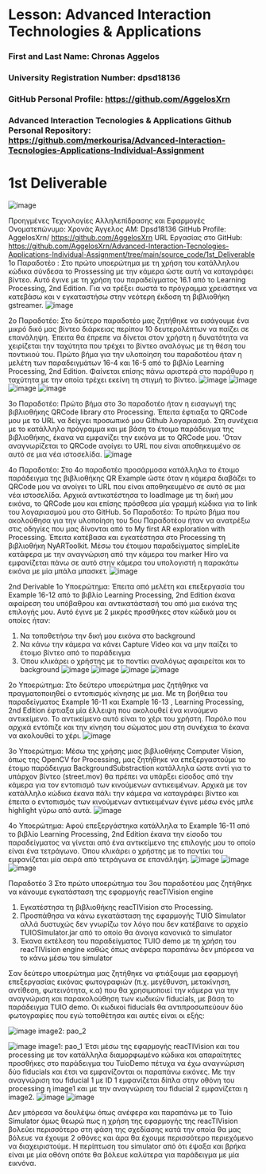 # Lesson: Advanced Interaction Technologies & Applications

### First and Last Name: Chronas Aggelos
### University Registration Number: dpsd18136
### GitHub Personal Profile: https://github.com/AggelosXrn
### Advanced Interaction Tecnologies & Applications Github Personal Repository: https://github.com/merkourisa/Advanced-Interaction-Tecnologies-Applications-Individual-Assignment


# 1st Deliverable
![image](https://user-images.githubusercontent.com/93786079/200710311-727681dc-5659-4384-afec-7c87f87eecea.png)

Προηγμένες Τεχνολογίες Αλληλεπίδρασης και Εφαρμογές
Ονοματεπώνυμο: Χρονάς Άγγελος
ΑΜ: Dpsd18136
GitHub Profile: AggelosXrn/ https://github.com/AggelosXrn
URL Εργασίας στο GitHub: https://github.com/AggelosXrn/Advanced-Interaction-Tecnologies-Applications-Individual-Assignment/tree/main/source_code/1st_Deliverable
1ο Παραδοτέο :
Στο πρώτο υποερώτημα με τη χρήση του κατάλληλου κώδικα σύνδεσα το Prossessing με την κάμερα ώστε αυτή να καταγράφει βίντεο. Αυτό έγινε με τη χρήση του παραδείγματος 16.1 από το  Learning Processing, 2nd Edition. Για να τρέξει σωστά το πρόγραμμα χρειάστηκε να κατεβάσω και ν εγκαταστήσω στην νεότερη έκδοση τη βιβλιοθήκη gstreamer. 
 ![image](https://user-images.githubusercontent.com/93786079/200710352-879ea576-5bba-44b6-990e-e360e069629a.png)

2ο Παραδοτέο:
Στο δεύτερο παραδοτέο μας ζητήθηκε να εισάγουμε ένα μικρό δικό μας βίντεο διάρκειας περίπου 10 δευτερολέπτων να παίζει σε επανάληψη. Έπειτα θα έπρεπε να δίνεται στον χρήστη η δυνατότητα να χειρίζεται την ταχύτητα που τρέχει το βίντεο αναλόγως με τη θέση του ποντικιού του. Πρώτο βήμα για την υλοποίηση του παραδοτέου ήταν η μελέτη των παραδειγμάτων  16-4 και  16-5 από το βιβλίο Learning Processing, 2nd Edition. Φαίνεται επίσης πάνω αριστερά στο παράθυρο η ταχύτητα με την οποία τρέχει εκείνη τη στιγμή το βίντεο. 
    ![image](https://user-images.githubusercontent.com/93786079/200710401-1b328566-d047-43d3-bf67-b923efde3f79.png)
![image](https://user-images.githubusercontent.com/93786079/200710457-11f81ccc-98a6-4447-8f7d-447343008b43.png)
![image](https://user-images.githubusercontent.com/93786079/200710515-2f55dba5-b19b-41f7-b616-9d9807aba243.png)
![image](https://user-images.githubusercontent.com/93786079/200710594-e59aaf35-b94a-4c31-8cbf-2eae3c4f82fd.png)

3ο Παραδοτέο:
Πρώτο βήμα στο 3ο παραδοτέο ήταν η εισαγωγή της βιβλιοθήκης QRCode library στο Processing. Έπειτα έφτιαξα το QRCode μου με το URL να δείχνει προσωπικό μου Github λογαριασμό. Στη συνέχεια με το κατάλληλο πρόγραμμα και με βάση το έτοιμο παράδειγμα της βιβλιοθήκης, έκανα να εμφανίζει την εικόνα με το QRCode μου. ‘Οταν αναγνωρίζεται το QRCode ανοίγει το URL που είναι αποθηκευμένο σε αυτό σε μια νέα ιστοσελίδα.
 ![image](https://user-images.githubusercontent.com/93786079/200710612-df473f62-0053-4edd-b66c-0093194592a6.png)

4ο Παραδοτέο:
Στο 4ο παραδοτέο προσάρμοσα κατάλληλα το έτοιμο παράδειγμα της βιβλιοθήκης QR Example ώστε όταν η κάμερα διαβάζει το QRCode μου να ανοίγει το URL που είναι αποθηκευμένο σε αυτό σε μια νέα ιστοσελίδα. Αρχικά αντικατέστησα το loadImage με τη δική μου εικόνα, το QRCode μου και επίσης πρόσθεσα μία γραμμή κώδικα για το link του λογαριασμού μου στο GitHub.
5ο Παραδοτέο:
Το πρώτο βήμα που ακολούθησα για την υλοποίηση του 5ου Παραδοτέου ήταν να ανατρέξω στις οδηγίες που μας δίνονται από το  My first AR exploration with Processing. Έπειτα κατέβασα και εγκατέστησα στο Processing τη βιβλιοθήκη NyARToolkit. Μέσω του έτοιμου παραδείγματος simpleLite κατάφερα με την αναγνώριση από την κάμερα του marker Hiro να εμφανίζεται πάνω σε αυτό στην κάμερα του υπολογιστή η παρακάτω εικόνα με μία μπάλα μπασκετ.
  ![image](https://user-images.githubusercontent.com/93786079/200710672-afac6bc5-7a67-4bcb-a40b-e488cecca01f.png)

2nd Derivable 
1ο Υποερώτημα:
Έπειτα από μελέτη και επεξεργασία του  Example 16-12 από το βιβλίο Learning Processing, 2nd Edition έκανα αφαίρεση του υπόβαθρου και αντικατάστασή του από μια εικόνα της επιλογής μου. Αυτό έγινε με 2 μικρές προσθήκες στον κώδικά μου οι οποίες ήταν:
1.	Να τοποθετήσω την δική μου εικόνα στο background 
2.	Να κάνω την κάμερα να κάνει Capture Video και να μην παίζει το έτοιμο βίντεο από το παράδειγμα
3.	Όπου κλικάρει ο χρήστης με το ποντίκι αναλόγως αφαιρείται και το background
  ![image](https://user-images.githubusercontent.com/93786079/207907165-9715b4a7-c0b7-43a6-be2b-550bc320dfe4.png)
![image](https://user-images.githubusercontent.com/93786079/207907189-cad5c395-0846-4ec6-a3c7-ce0f903a86f9.png)
![image](https://user-images.githubusercontent.com/93786079/207907224-d323b342-d139-41a3-87a2-dbebc50d815c.png)
![image](https://user-images.githubusercontent.com/93786079/207907239-3e8c4996-008b-4ad6-b367-3bc1a4dd9e5d.png)

   
2ο Υποερώτημα:
Στο δεύτερο υποερώτημα μας ζητήθηκε να πραγματοποιηθεί ο εντοπισμός κίνησης με μια. Με τη βοήθεια του παραδείγματος Example 16-11 και  Example 16-13 , Learning Processing, 2nd Edition έφτιαξα μία έλλειψη που ακολουθεί ένα κινούμενο αντικείμενο. Το αντικείμενο αυτό είναι το χέρι του χρήστη. Παρόλο που αρχικά εντόπιζε και την κίνηση του σώματος μου στη συνέχεια το έκανα να ακολουθεί το χέρι.
 ![image](https://user-images.githubusercontent.com/93786079/207907265-199f6c3d-c44a-42c3-b940-bc696c9f7b57.png)

3ο Υποερώτημα:
Μέσω της χρήσης μιας βιβλιοθήκης Computer Vision, όπως της OpenCV for Processing, μας ζητήθηκε να επεξεργαστούμε το έτοιμο παράδειγμα BackgroundSubstraction κατάλληλα ώστε αντί για το υπάρχον βίντεο (street.mov) θα πρέπει να υπάρξει είσοδος από την κάμερα για τον εντοπισμό των κινούμενων αντικειμένων. Αρχικά με τον κατάλληλο κώδικα έκανα πάλι την κάμερα να καταγράφει βίντεο και έπειτα ο εντοπισμός των κινούμενων αντικειμένων έγινε μέσω ενός μπλε highlight γύρω από αυτά.
 ![image](https://user-images.githubusercontent.com/93786079/207907306-ad0ee67d-5943-4315-b122-72b40d6ed5a5.png)

4ο Υποερώτημα:
Αφού επεξεργάστηκα κατάλληλα το Example 16-11 από το βιβλίο Learning Processing, 2nd Edition έκανα την είσοδο του παραδείγματος  να γίνεται από ένα αντικείμενο της επιλογής μου το οποίο είναι ένα τετράγωνο. Όπου κλικάρει ο χρήστης με το ποντίκι του εμφανίζεται μία σειρά από τετράγωνα σε επανάληψη.
![image](https://user-images.githubusercontent.com/93786079/207907332-d700f477-f13e-464b-bd7c-e4fe2e24603b.png)
![image](https://user-images.githubusercontent.com/93786079/207907343-05371a64-7bb5-445a-a53a-b6db68f5c95b.png)
![image](https://user-images.githubusercontent.com/93786079/207907369-c3b6f8bc-f457-4ad3-a778-68bc1489d886.png)

Παραδοτέο 3
 Στο πρώτο υποερώτημα του 3ου παραδοτέου μας ζητήθηκε να κάνουμε εγκατάσταση της εφαρμογής reacTIVision  engine 
1.	Εγκατέστησα τη βιβλιοθήκης reacTIVision στο Processing.
2.	Προσπάθησα να κάνω εγκατάσταση της εφαρμογής TUIO Simulator αλλά δυστυχώς δεν γνωρίζω τον λόγο που δεν κατέβαινε το αρχείο TUIOSimulator.jar από το οποίο θα άνοιγα κανονικά το simulator
3.	Έκανα εκτέλεση του παραδείγματος TUIO demo με τη χρήση του reacTIVision  engine καθώς όπως ανέφερα παραπάνω δεν μπόρεσα να το κάνω μέσω του simulator

Σαν δεύτερο υποερώτημα μας ζητήθηκε να φτιάξουμε μια εφαρμογή επεξεργασίας εικόνας φωτογραφιών (π.χ. μεγέθυνση, μετακίνηση, αντίθεση, φωτεινότητα, κ.α) που θα χρησιμοποιεί την κάμερα για την αναγνώριση και παρακολούθηση των κωδικών fiducials, με βάση το παράδειγμα TUIO demo. Οι κωδικοί fiducials θα αντιπροσωπεύουν δύο φωτογραφίες που εγώ τοποθέτησα και αυτές είναι οι εξής:  

![image](https://user-images.githubusercontent.com/93786079/212409237-c64dcd98-7da9-4ebe-8edf-fd2823fe8f05.png)
image2: pao_2

 ![image](https://user-images.githubusercontent.com/93786079/212409277-f9944a66-10ce-49fe-8c42-ca850771a5c3.png)
 image1: pao_1
Έτσι μέσω της εφαρμογής reacTIVision και του processing με τον κατάλληλα διαμορφωμένο κώδικα και απαραίτητες προσθήκες στο παράδειγμα του TuioDemo πέτυχα να έχω αναγνώριση δύο fiducials και έτσι να εμφανίζονται οι παραπάνω εικόνες. Με την αναγνώριση του fiducial 1 με ID 1 εμφανίζεται δίπλα στην οθόνη του processing η image1 και με την αναγνώριση του fiducial 2 εμφανίζεται η image2. 
![image](https://user-images.githubusercontent.com/93786079/212409329-ef7ae88f-cc4a-49d7-b849-acba83bf7461.png)
![image](https://user-images.githubusercontent.com/93786079/212409352-5b2fcb25-783b-4b56-bd68-881a14ef64c1.png)

Δεν μπόρεσα να δουλέψω όπως ανέφερα και παραπάνω με το Tuio Simulator όμως θεωρώ πως η χρήση της εφαρμογής της reacTIVision βολεύει περισσότερο στη φάση της σχεδίασης κατά την οποία θα μας βόλευε να έχουμε 2 οθόνες και άρα θα έχουμε περισσότερο περιεχόμενο να διαχειριστούμε. Η περίπτωση του simulator από ότι έψαξα και βρήκα είναι με μία οθόνη οπότε θα βόλευε καλύτερα για παράδειγμα με μία εικνόνα.

